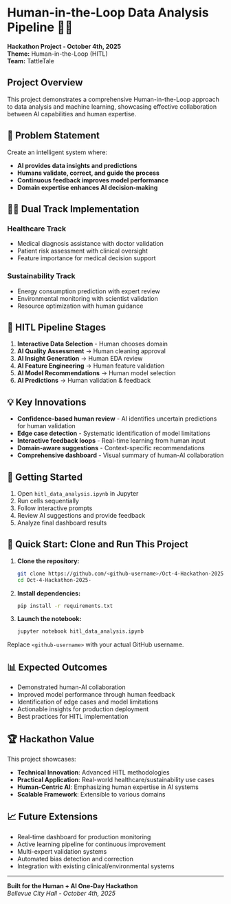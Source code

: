 # Human-in-the-Loop Data Analysis Pipeline 🤖👥

**Hackathon Project - October 4th, 2025**  
**Theme:** Human-in-the-Loop (HITL)  
**Team:** TattleTale

## Project Overview

This project demonstrates a comprehensive Human-in-the-Loop approach to data analysis and machine learning, showcasing effective collaboration between AI capabilities and human expertise.

## 🎯 Problem Statement

Create an intelligent system where:
- **AI provides data insights and predictions**
- **Humans validate, correct, and guide the process**
- **Continuous feedback improves model performance**
- **Domain expertise enhances AI decision-making**

## 🏥🌱 Dual Track Implementation

### Healthcare Track
- Medical diagnosis assistance with doctor validation
- Patient risk assessment with clinical oversight
- Feature importance for medical decision support

### Sustainability Track  
- Energy consumption prediction with expert review
- Environmental monitoring with scientist validation
- Resource optimization with human guidance

## 🔄 HITL Pipeline Stages

1. **Interactive Data Selection** - Human chooses domain
2. **AI Quality Assessment** → Human cleaning approval
3. **AI Insight Generation** → Human EDA review
4. **AI Feature Engineering** → Human feature validation
5. **AI Model Recommendations** → Human model selection
6. **AI Predictions** → Human validation & feedback

## 💡 Key Innovations

- **Confidence-based human review** - AI identifies uncertain predictions for human validation
- **Edge case detection** - Systematic identification of model limitations
- **Interactive feedback loops** - Real-time learning from human input
- **Domain-aware suggestions** - Context-specific recommendations
- **Comprehensive dashboard** - Visual summary of human-AI collaboration

## 🚀 Getting Started

1. Open `hitl_data_analysis.ipynb` in Jupyter
2. Run cells sequentially
3. Follow interactive prompts
4. Review AI suggestions and provide feedback
5. Analyze final dashboard results

## 🚀 Quick Start: Clone and Run This Project

1. **Clone the repository:**
   ```bash
   git clone https://github.com/<github-username>/Oct-4-Hackathon-2025-.git
   cd Oct-4-Hackathon-2025-
   ```
2. **Install dependencies:**
   ```bash
   pip install -r requirements.txt
   ```
3. **Launch the notebook:**
   ```bash
   jupyter notebook hitl_data_analysis.ipynb
   ```

Replace `<github-username>` with your actual GitHub username.

## 📊 Expected Outcomes

- Demonstrated human-AI collaboration
- Improved model performance through human feedback
- Identification of edge cases and model limitations
- Actionable insights for production deployment
- Best practices for HITL implementation

## 🏆 Hackathon Value

This project showcases:
- **Technical Innovation**: Advanced HITL methodologies
- **Practical Application**: Real-world healthcare/sustainability use cases
- **Human-Centric AI**: Emphasizing human expertise in AI systems
- **Scalable Framework**: Extensible to various domains

## 📈 Future Extensions

- Real-time dashboard for production monitoring
- Active learning pipeline for continuous improvement
- Multi-expert validation systems
- Automated bias detection and correction
- Integration with existing clinical/environmental systems

---

**Built for the Human + AI One-Day Hackathon**  
*Bellevue City Hall - October 4th, 2025*